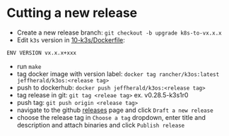 # Cutting a new release

* Create a new release branch: `git checkout -b upgrade k8s-to-vx.x.x`
* Edit `k3s` version in [10-k3s/Dockerfile](images/10-k3s/Dockerfile):
```bash
ENV VERSION vx.x.x+xxx
```
* run `make`
* tag docker image with version label: `docker tag rancher/k3os:latest jeffherald/k3os:<release tag>`
* push to dockerhub: `docker push jeffherald/k3os:<release tag>`
* tag release in git: `git tag <releae tag>` ex. v0.28.5-k3s1r0
* push tag: `git push origin <release tag>`
* navigate to the github [releases](https://github.com/jeffherald/k3os/releases) page and click `Draft a new release`
* choose the release tag in `Choose a tag` dropdown, enter title and description and attach binaries and click `Publish release`

